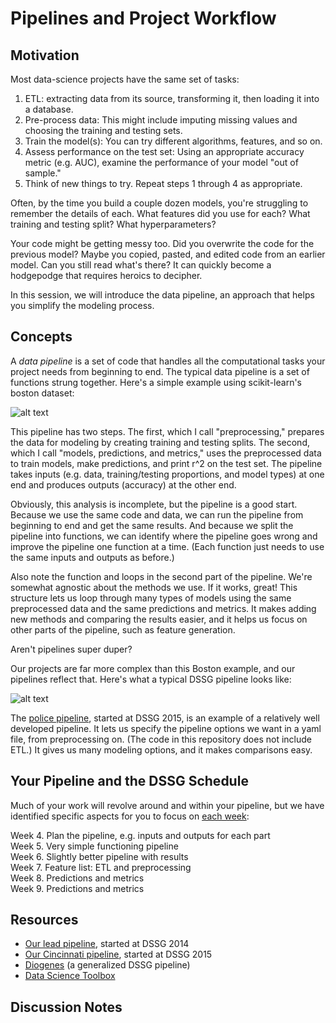 # Pipelines and Project Workflow

## Motivation

Most data-science projects have the same set of tasks:

1. ETL: extracting data from its source, transforming it, then loading it into a database.
2. Pre-process data: This might include imputing missing values and choosing the training and testing sets.
3. Train the model(s): You can try different algorithms, features, and so on. 
4. Assess performance on the test set: Using an appropriate accuracy metric (e.g. AUC), examine the performance of your model "out of sample." 
5. Think of new things to try. Repeat steps 1 through 4 as appropriate. 

Often, by the time you build a couple dozen models, you're struggling to remember the details of each. What features did you use for each? What training and testing split?  What hyperparameters?

Your code might be getting messy too. Did you overwrite the code for the previous model? Maybe you copied, pasted, and edited code from an earlier model. Can you still read what's there? It can quickly become a hodgepodge that requires heroics to decipher.

In this session, we will introduce the data pipeline, an approach that helps you simplify the modeling process.



## Concepts

A *data pipeline* is a set of code that handles all the computational tasks your project needs from beginning to end. The typical data pipeline is a set of functions strung together. Here's a simple example using scikit-learn's boston dataset:

![alt text](https://github.com/dssg/hitchhikers-guide/blob/master/dssg-knowledge/pipelines/boston_pipeline.png "Simple Pipeline")

This pipeline has two steps. The first, which I call "preprocessing," prepares the data for modeling by creating training and testing splits. The second, which I call "models, predictions, and metrics," uses the preprocessed data to train models, make predictions, and print r^2 on the test set. The pipeline takes inputs (e.g. data, training/testing proportions, and model types) at one end and produces outputs (accuracy) at the other end. 

Obviously, this analysis is incomplete, but the pipeline is a good start. Because we use the same code and data, we can run the pipeline from beginning to end and get the same results. And because we split the pipeline into functions, we can identify where the pipeline goes wrong and improve the pipeline one function at a time. (Each function just needs to use the same inputs and outputs as before.) 

Also note the function and loops in the second part of the pipeline. We're somewhat agnostic about the methods we use. If it works, great! This structure lets us loop through many types of models using the same preprocessed data and the same predictions and metrics. It makes adding new methods and comparing the results easier, and it helps us focus on other parts of the pipeline, such as feature generation. 

Aren't pipelines super duper?

Our projects are far more complex than this Boston example, and our pipelines reflect that. Here's what a typical DSSG pipeline looks like:
 
![alt text](https://github.com/dssg/hitchhikers-guide/blob/master/dssg-knowledge/pipelines/pipeline_diagram.png "Pipeline Diagram")

The [police pipeline](https://github.com/dssg/police-eis), started at DSSG 2015, is an example of a relatively well developed pipeline. It lets us specify the pipeline options we want in a yaml file, from preprocessing on. (The code in this repository does not include ETL.) It gives us many modeling options, and it makes comparisons easy.


## Your Pipeline and the DSSG Schedule

Much of your work will revolve around and within your pipeline, but we have identified specific aspects for you to focus on [each week](https://github.com/dssg/hitchhikers-guide/blob/master/dssg-knowledge/logistics/high-level-summer-plan.pdf):

Week 4. Plan the pipeline, e.g. inputs and outputs for each part  
Week 5. Very simple functioning pipeline  
Week 6. Slightly better pipeline with results  
Week 7. Feature list: ETL and preprocessing  
Week 8. Predictions and metrics  
Week 9. Predictions and metrics



## Resources

* [Our lead pipeline](https://github.com/dssg/lead-public), started at DSSG 2014
* [Our Cincinnati pipeline](https://github.com/dssg/cincinnati), started at DSSG 2015
* [Diogenes](https://github.com/dssg/diogenes) (a generalized DSSG pipeline)
* [Data Science Toolbox](http://datasciencetoolbox.org/)



## Discussion Notes









